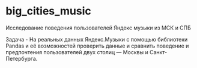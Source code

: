 # big_cities_music
Исследование поведения пользователей Яндекс музыки из МСК и СПБ

Задача  - На реальных данных Яндекс.Музыки c помощью библиотеки Pandas и её возможностей проверить данные и сравнить поведение и предпочтения пользователей двух столиц — Москвы и Санкт-Петербурга.
